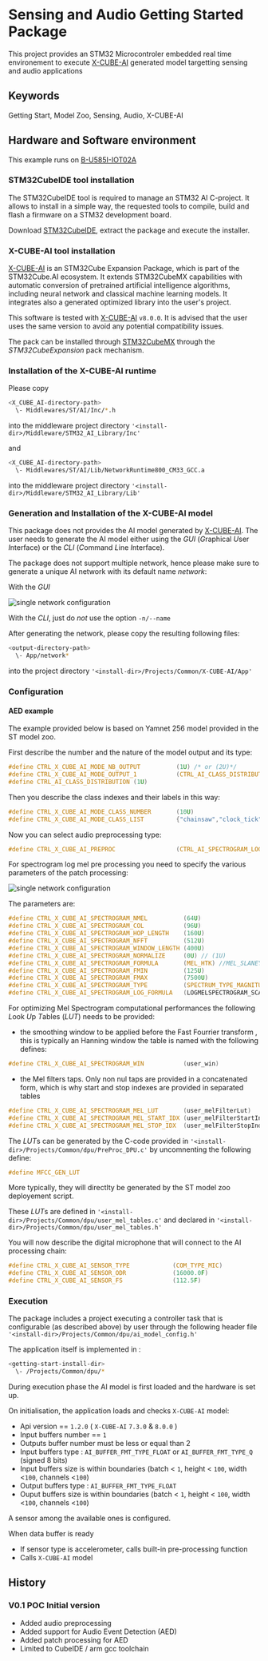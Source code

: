 # __Sensing and Audio Getting Started Package__

This project provides an STM32 Microcontroler embedded real time environement to execute [X-CUBE-AI](https://www.st.com/en/embedded-software/x-cube-ai.html) generated model targetting sensing and audio applications

## __Keywords__

Getting Start, Model Zoo, Sensing, Audio, X-CUBE-AI

## __Hardware and Software environment__

This example runs on [B-U585I-IOT02A](https://www.st.com/en/evaluation-tools/b-u585i-iot02a.html)

### __STM32CubeIDE tool installation__

The STM32CubeIDE tool is required to manage an STM32 AI C-project. It allows to install in a simple way, the requested tools to compile, build and flash a firmware on a STM32 development board.

Download [STM32CubeIDE](https://www.st.com/content/st_com/en/products/development-tools/software-development-tools/stm32-software-development-tools/stm32-ides/stm32cubeide.html), extract the package and execute the installer.

### __X-CUBE-AI tool installation__

[X-CUBE-AI](https://www.st.com/en/embedded-software/x-cube-ai.html) is an STM32Cube Expansion Package, which is part of the STM32Cube.AI ecosystem. It extends STM32CubeMX capabilities with automatic conversion of pretrained artificial intelligence algorithms, including neural network and classical machine learning models. It integrates also a generated optimized library into the user's project.

This software is tested with [X-CUBE-AI](https://www.st.com/en/embedded-software/x-cube-ai.html) `v8.0.0`. It is advised that the user uses the same version to avoid any potential compatibility issues.

The pack can be installed through [STM32CubeMX](https://www.st.com/content/st_com/en/products/development-tools/software-development-tools/stm32-software-development-tools/stm32-configurators-and-code-generators/stm32cubemx.html) through the  *STM32CubeExpansion* pack mechanism.

### __Installation of the X-CUBE-AI runtime__

Please copy

```bash
<X_CUBE_AI-directory-path>
  \- Middlewares/ST/AI/Inc/*.h
```

into the middleware project directory `'<install-dir>/Middleware/STM32_AI_Library/Inc'`

and

```bash
<X_CUBE_AI-directory-path>
  \- Middlewares/ST/AI/Lib/NetworkRuntime800_CM33_GCC.a
```

into the middleware project directory `'<install-dir>/Middleware/STM32_AI_Library/Lib'`

### __Generation and Installation of the X-CUBE-AI model__

This package does not provides the AI model generated by [X-CUBE-AI](https://www.st.com/en/embedded-software/x-cube-ai.html).
The user needs to generate the AI model either using the *GUI* (*G*raphical *U*ser *I*nterface) or the *CLI* (*C*ommand *L*ine *I*nterface).

The package does not support multiple network, hence please make sure to generate a unique AI network with its default name *network*:

With the *GUI*

![single network configuration](_htmresc/XcubeAisingleNetwork.png)

With the *CLI*, just do *not* use the option ```-n/--name```

After generating the network, please copy the resulting following files:

```bash
<output-directory-path>
  \- App/network*
```

into the project directory `'<install-dir>/Projects/Common/X-CUBE-AI/App'`

### __Configuration__

#### __AED example__

The example provided below is based on Yamnet 256 model provided in the ST model zoo.

First describe the number and the nature of the model output and its type:

```C
#define CTRL_X_CUBE_AI_MODE_NB_OUTPUT          (1U) /* or (2U)*/
#define CTRL_X_CUBE_AI_MODE_OUTPUT_1           (CTRL_AI_CLASS_DISTRIBUTION)
#define CTRL_AI_CLASS_DISTRIBUTION (1U)
```

Then you describe the class indexes and their labels in this way:

```C
#define CTRL_X_CUBE_AI_MODE_CLASS_NUMBER       (10U)
#define CTRL_X_CUBE_AI_MODE_CLASS_LIST         {"chainsaw","clock_tick","crackling_fire","crying_baby","dog","helicopter","rain","rooster","sea_waves","sneezing"}
```

Now you can select audio preprocessing type:

```C
#define CTRL_X_CUBE_AI_PREPROC                 (CTRL_AI_SPECTROGRAM_LOG_MEL)
```

For spectrogram log mel pre processing you need to specify the various parameters of the patch processing:

![single network configuration](_htmresc/AudioPatchProcessing.svg)

The parameters are:

```C
#define CTRL_X_CUBE_AI_SPECTROGRAM_NMEL          (64U)
#define CTRL_X_CUBE_AI_SPECTROGRAM_COL           (96U)
#define CTRL_X_CUBE_AI_SPECTROGRAM_HOP_LENGTH    (160U)
#define CTRL_X_CUBE_AI_SPECTROGRAM_NFFT          (512U)
#define CTRL_X_CUBE_AI_SPECTROGRAM_WINDOW_LENGTH (400U)
#define CTRL_X_CUBE_AI_SPECTROGRAM_NORMALIZE     (0U) // (1U)
#define CTRL_X_CUBE_AI_SPECTROGRAM_FORMULA       (MEL_HTK) //MEL_SLANEY
#define CTRL_X_CUBE_AI_SPECTROGRAM_FMIN          (125U)
#define CTRL_X_CUBE_AI_SPECTROGRAM_FMAX          (7500U)
#define CTRL_X_CUBE_AI_SPECTROGRAM_TYPE          (SPECTRUM_TYPE_MAGNITUDE)
#define CTRL_X_CUBE_AI_SPECTROGRAM_LOG_FORMULA   (LOGMELSPECTROGRAM_SCALE_LOG)
```

For optimizing Mel Spectrogram computational performances the following *L*ook *U*p *T*ables (*LUT*) needs to be provided:

* the smoothing window to be applied before the Fast Fourrier transform , this is typically an Hanning window the table is named with the following defines:

```C
#define CTRL_X_CUBE_AI_SPECTROGRAM_WIN           (user_win)
```

* the Mel filters taps. Only non nul taps are provided in a concatenated form, which is why start and stop indexes are provided in separated tables

```C
#define CTRL_X_CUBE_AI_SPECTROGRAM_MEL_LUT       (user_melFilterLut)
#define CTRL_X_CUBE_AI_SPECTROGRAM_MEL_START_IDX (user_melFilterStartIndices)
#define CTRL_X_CUBE_AI_SPECTROGRAM_MEL_STOP_IDX  (user_melFilterStopIndices)
```

The *LUT*s can be generated by the C-code provided in `'<install-dir>/Projects/Common/dpu/PreProc_DPU.c'`
by uncomnenting the following define:

```C
#define MFCC_GEN_LUT
```

More typically, they will directlty be generated by the ST model zoo deployement script.

These *LUT*s are defined in `'<install-dir>/Projects/Common/dpu/user_mel_tables.c'` and declared in `'<install-dir>/Projects/Common/dpu/user_mel_tables.h'`

You will now describe the digital microphone that will connect to the AI processing chain:

```C
#define CTRL_X_CUBE_AI_SENSOR_TYPE            (COM_TYPE_MIC)
#define CTRL_X_CUBE_AI_SENSOR_ODR             (16000.0F)
#define CTRL_X_CUBE_AI_SENSOR_FS              (112.5F)
```

### __Execution__

The package includes a project executing a controller task that is configurable (as described above) by user through the following header file `'<install-dir>/Projects/Common/dpu/ai_model_config.h'`

The application itself is implemented in :

```bash
<getting-start-install-dir>
  \- /Projects/Common/dpu/*
```

During execution phase the AI model is first loaded and the hardware is set up.

On initialisation, the application loads and checks `X-CUBE-AI` model:

* Api version == `1.2.0` ( `X-CUBE-AI` `7.3.0` & `8.0.0` )
* Input buffers number == `1`
* Outputs buffer number must be less or equal than 2
* Input buffers type : `AI_BUFFER_FMT_TYPE_FLOAT` or `AI_BUFFER_FMT_TYPE_Q` (signed 8 bits)
* Input buffers size is within boundaries (batch < `1`, height < `100`, width <`100`, channels <`100`)
* Output buffers type : `AI_BUFFER_FMT_TYPE_FLOAT`
* Ouput buffers size is within boundaries (batch < `1`, height < `100`, width <`100`, channels <`100`)

A sensor among the available ones is configured.

When data buffer is ready

* If sensor type is accelerometer, calls built-in pre-processing function
* Calls `X-CUBE-AI` model


## __History__

### __V0.1 POC  Initial version__

* Added audio preprocessing
* Added support for Audio Event Detection (AED)
* Added patch processing for AED
* Limited to CubeIDE / arm gcc toolchain
